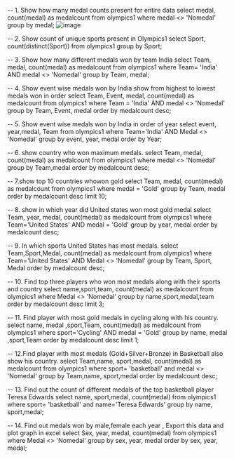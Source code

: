 -- 1. Show how many medal counts present for entire data
select medal, count(medal) as medalcount
from olympics1
where medal <> 'Nomedal'
group by medal;
![image](https://github.com/seema95/seema95/assets/165120254/5f8932b4-6de9-456a-9d6e-92346e23f7db)

 
-- 2. Show count of unique sports present in Olympics1
select Sport, count(distinct(Sport)) from olympics1
group by Sport;
 
-- 3. Show how many different medals won by team India
select Team, medal, count(medal) as medalcount
from olympics1
where Team= 'India' AND medal <> 'Nomedal'
group by Team, medal;
 

-- 4. Show event wise medals won by India show from highest to lowest medals won in order
select Team, Event, medal, count(medal) as medalcount
from olympics1
where Team = 'India' AND medal <> 'Nomedal'
group by Team, Event, medal
order by medalcount desc;
 
-- 5. Show event wise medals won by India in order of year
select event, year,medal, Team from olympics1
where Team='India' AND Medal <> 'Nomedal'
group by event, year, medal
order by Year;
 
-- 6. show country who won maximum medals.
select Team, medal, count(medal) as medalcount
from olympics1
where medal <> 'Nomedal'
group by Team,medal
order by medalcount desc;
 
-- 7.show top 10 countries whowon gold
select Team, medal, count(medal) as medalcount
from olympics1
where medal = 'Gold'
group by Team, medal
order by medalcount desc
limit 10;
 
--  8. show in which year did United states won most gold medal
select Team, year, medal, count(medal) as medalcount from olympics1
where Team='United States' AND medal = 'Gold'
group by year, medal
order by medalcount desc;
 


-- 9. In which sports United States has most medals.
select Team,Sport,Medal, count(medal) as medalcount from olympics1
where Team='United States' AND Medal <> 'Nomedal'
group by Team, Sport, Medal
order by medalcount desc;
 
-- 10. Find top three players who won most medals along with their sports and country
select name,sport,team, count(medal) as medalcount from olympics1
where Medal <> 'Nomedal'
group by name,sport,medal,team
order by medalcount desc
limit 3;
 






-- 11. Find player with most gold medals in cycling along with his country.
select name, medal ,sport,Team, count(medal) as medalcount from olympics1
where sport='Cycling' AND medal = 'Gold'
group by name, medal ,sport,Team
order by medalcount desc
limit 1;
 

-- 12.Find player with most medals (Gold+Silver+Bronze) in Basketball also show his country.
select Team,name, sport,medal, count(medal) as medalcount from olympics1
where sport= 'basketball' and medal <> 'Nomedal'
group by Team,name, sport,medal
order by medalcount desc;
 
-- 13. Find out the count of different medals of the top basketball player Teresa Edwards
select name, sport,medal, count(medal) from olympics1
where sport= 'basketball' and name='Teresa Edwards'
group by name, sport,medal;
 

-- 14. Find out medals won by male,female each year , Export this data and plot graph in excel
select Sex, year, medal, count(medal) from olympics1
where Medal <> 'Nomedal'
group by sex, year, medal
order by sex, year, medal;
 

